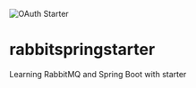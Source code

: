 ![OAuth Starter](https://github.com/ryanphanrp/rabbitspringstarter/assets/51282340/90d2baa2-e503-4a89-a7e9-75a4d0fa83cb)
# rabbitspringstarter
Learning RabbitMQ and Spring Boot with starter
